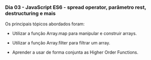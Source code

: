 ### Dia 03 - JavaScript ES6 - spread operator, parâmetro rest, destructuring e mais

Os principais tópicos abordados foram:

* Utilizar a função Array.map para manipular e construir arrays.

* Utilizar a função Array.filter para filtrar um array.

* Aprender a usar de forma conjunta as Higher Order Functions.
